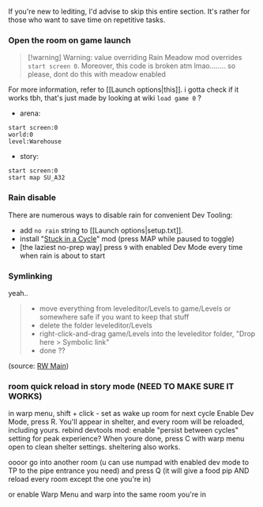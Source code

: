 If you're new to lediting, I'd advise to skip this entire section. It's rather for those who want to save time on repetitive tasks.
### Open the room on game launch
> [!warning] Warning: value overriding
> Rain Meadow mod overrides `start screen 0`.
> Moreover, this code is broken atm lmao........
> so please, dont do this with meadow enabled

For more information, refer to [[Launch options|this]].
i gotta check if it works tbh, that's just made by looking at wiki
`load game 0` ?
- arena:
```
start screen:0
world:0
level:Warehouse
```
- story:
```
start screen:0
start map SU_A32
```
### Rain disable
There are numerous ways to disable rain for convenient Dev Tooling:
- add `no rain` string to [[Launch options|setup.txt]].
- install "[Stuck in a Cycle](https://steamcommunity.com/sharedfiles/filedetails/?id=3035801552)" mod (press MAP while paused to toggle)
- \[the laziest no-prep way] press `9` with enabled Dev Mode every time when rain is about to start

### Symlinking
yeah..

> - move everything from leveleditor/Levels to game/Levels or somewhere safe if you want to keep that stuff
> - delete the folder leveleditor/Levels
> - right-click-and-drag game/Levels into the leveleditor folder, "Drop here > Symbolic link"
> - done ??

(source: [RW Main](https://discord.com/channels/291184728944410624/431534164932689921/767747875718299650))

### room quick reload in story mode (NEED TO MAKE SURE IT WORKS)

in warp menu, shift + click - set as wake up room for next cycle
Enable Dev Mode, press R. You'll appear in shelter, and every room will be reloaded, including yours.
rebind devtools mod: enable "persist between cycles" setting for peak experience?
When youre done, press C with warp menu open to clean shelter settings.
sheltering also works.

oooor go into another room (u can use numpad with enabled dev mode to TP to the pipe entrance you need) and press Q (it will give a food pip AND reload every room except the one you're in)

or enable Warp Menu and warp into the same room you're in